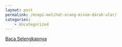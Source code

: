 ```yaml
---
layout: post
permalink: /mimpi-melihat-orang-minum-darah-ular/
categories:
    - Uncategorized
---
```


[Baca Selengkapnya](/08)